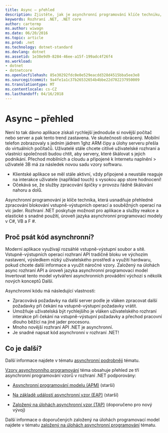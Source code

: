 ```yaml
---
title: Async – přehled
description: Zjistěte, jak je asynchronní programování klíče techniku, která usnadňuje přehledné zpracování blokování vstupně-výstupních operací a souběžných operací na víc jader.
keywords: Rozhraní .NET, .NET core
author: cartermp
ms.author: wiwagn
ms.date: 06/20/2016
ms.topic: article
ms.prod: .net
ms.technology: dotnet-standard
ms.devlang: dotnet
ms.assetid: 1e38e9d9-8284-46ee-a15f-199adc4f26f4
ms.workload:
- dotnet
- dotnetcore
ms.openlocfilehash: 85e30292fdc0e0e529eacdd328d4515bba5ee3e8
ms.sourcegitcommit: 9a4fe1a1c37b26532654b4bbe22d702237950009
ms.translationtype: MT
ms.contentlocale: cs-CZ
ms.lasthandoff: 04/16/2018
---
```

# <a name="async-overview"></a>Async – přehled

Není to tak dávno aplikace získali rychlejší jednoduše si novější počítač nebo server a pak tento trend zastavena. Ve skutečnosti obrácený. Mobilní telefon zobrazovaly s jedním jádrem 1ghz ARM čipy a úlohy serveru přešla do virtuálních počítačů. Uživatelé stále chcete citlivé uživatelské rozhraní a vlastníci společnosti budou chtít, aby servery, které škálovat s jejich podnikání. Přechod mobilních a cloudu a připojené k Internetu naplnění > uživatelé 3B má za následek novou sadu vzory softwaru. 

* Klientské aplikace se měl stále aktivní, vždy připojené a neustále reaguje na interakce uživatele (například touch) s vysokou app store hodnocení!
* Očekává se, že služby zpracování špičky v provozu řádně škálování nahoru a dolů. 

Asynchronní programování je klíče technika, která usnadňuje přehledné zpracování blokování vstupně-výstupních operací a souběžných operací na víc jader. Rozhraní .NET poskytuje možnost pro aplikace a služby reakce a elastické s snadné použití, úroveň jazyka asynchronní programovací modely v C#, VB a F #.

## <a name="why-write-async-code"></a>Proč psát kód asynchronní?

Moderní aplikace využívají rozsáhlé vstupně-výstupní soubor a sítě. Vstupně-výstupních operací rozhraní API tradičně bloku ve výchozím nastavení, výsledkem nízký uživatelského prostředí a využití hardwaru, pokud chcete další informace a využít náročné vzory. Založený na úlohách async rozhraní API a úroveň jazyka asynchronní programovací model Invertovat tento model vytváření asynchronních provádění výchozí s několik nových konceptů Další.

Asynchronní kódu má následující vlastnosti:

* Zpracovává požadavky na další server podle je vláken zpracovat další požadavky při čekání na vstupně-výstupní požadavky vrátit.
* Umožňuje uživatelská být rychlejšího je vláken uživatelského rozhraní interakce při čekání na vstupně-výstupní požadavky a přechod pracovní dlouho běžící na jiné jader procesoru.
* Mnoho novější rozhraní API .NET je asynchronní.
* Je snadné napsat kód asynchronní v rozhraní .NET!

## <a name="whats-next"></a>Co je další?

Další informace najdete v tématu [asynchronní podrobněji](async-in-depth.md) tématu.

[Vzory asynchronního programování](/asynchronous-programming-patterns/index.md) téma obsahuje přehled ze tří asynchronní programování vzorů v rozhraní .NET podporovány:  
  
-   [Asynchronní programování modelu (APM)](asynchronous-programming-patterns/asynchronous-programming-model-apm.md) (starší)  
  
-   [Na základě událostí asynchronní vzor (EAP)](asynchronous-programming-patterns/event-based-asynchronous-pattern-eap.md) (starší)  
  
-   [Založený na úlohách asynchronní vzor (TAP)](asynchronous-programming-patterns/task-based-asynchronous-pattern-tap.md) (doporučeno pro nový vývoj)  

Další informace o doporučených založený na úlohách programovací model najdete v tématu [založený na úlohách asynchronní programování](parallel-programming/task-based-asynchronous-programming.md) tématu.
